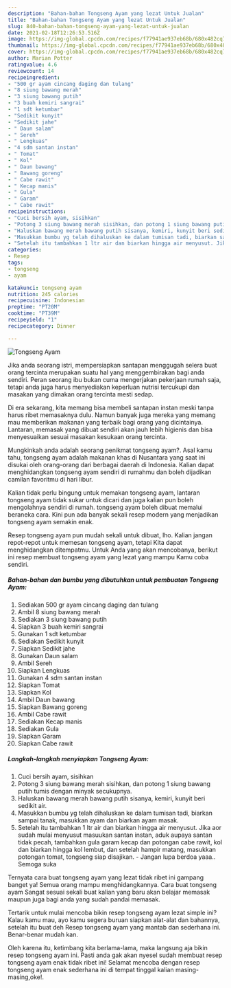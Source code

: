 ```yaml
---
description: "Bahan-bahan Tongseng Ayam yang lezat Untuk Jualan"
title: "Bahan-bahan Tongseng Ayam yang lezat Untuk Jualan"
slug: 840-bahan-bahan-tongseng-ayam-yang-lezat-untuk-jualan
date: 2021-02-18T12:26:53.516Z
image: https://img-global.cpcdn.com/recipes/f77941ae937eb68b/680x482cq70/tongseng-ayam-foto-resep-utama.jpg
thumbnail: https://img-global.cpcdn.com/recipes/f77941ae937eb68b/680x482cq70/tongseng-ayam-foto-resep-utama.jpg
cover: https://img-global.cpcdn.com/recipes/f77941ae937eb68b/680x482cq70/tongseng-ayam-foto-resep-utama.jpg
author: Marian Potter
ratingvalue: 4.6
reviewcount: 14
recipeingredient:
- "500 gr ayam cincang daging dan tulang"
- "8 siung bawang merah"
- "3 siung bawang putih"
- "3 buah kemiri sangrai"
- "1 sdt ketumbar"
- "Sedikit kunyit"
- "Sedikit jahe"
- " Daun salam"
- " Sereh"
- " Lengkuas"
- "4 sdm santan instan"
- " Tomat"
- " Kol"
- " Daun bawang"
- " Bawang goreng"
- " Cabe rawit"
- " Kecap manis"
- " Gula"
- " Garam"
- " Cabe rawit"
recipeinstructions:
- "Cuci bersih ayam, sisihkan"
- "Potong 3 siung bawang merah sisihkan, dan potong 1 siung bawang putih tumis dengan minyak secukupnya."
- "Haluskan bawang merah bawang putih sisanya, kemiri, kunyit beri sedikit air."
- "Masukkan bumbu yg telah dihaluskan ke dalam tumisan tadi, biarkan sampai tanak, masukkan ayam dan biarkan ayam masak."
- "Setelah itu tambahkan 1 ltr air dan biarkan hingga air menyusut. Jika aor sudah mulai menyusut masuukan santan instan, aduk aupaya santan tidak pecah, tambahkan gula garam kecap dan potongan cabe rawit, kol dan biarkan hingga kol lembut, dan setelah hampir matang, masukkan potongan tomat, tongseng siap disajikan. Jangan lupa berdoa yaaa.. Semoga suka"
categories:
- Resep
tags:
- tongseng
- ayam

katakunci: tongseng ayam 
nutrition: 245 calories
recipecuisine: Indonesian
preptime: "PT20M"
cooktime: "PT39M"
recipeyield: "1"
recipecategory: Dinner

---
```



![Tongseng Ayam](https://img-global.cpcdn.com/recipes/f77941ae937eb68b/680x482cq70/tongseng-ayam-foto-resep-utama.jpg)

Jika anda seorang istri, mempersiapkan santapan menggugah selera buat orang tercinta merupakan suatu hal yang menggembirakan bagi anda sendiri. Peran seorang ibu bukan cuma mengerjakan pekerjaan rumah saja, tetapi anda juga harus menyediakan keperluan nutrisi tercukupi dan masakan yang dimakan orang tercinta mesti sedap.

Di era  sekarang, kita memang bisa membeli santapan instan meski tanpa harus ribet memasaknya dulu. Namun banyak juga mereka yang memang mau memberikan makanan yang terbaik bagi orang yang dicintainya. Lantaran, memasak yang dibuat sendiri akan jauh lebih higienis dan bisa menyesuaikan sesuai masakan kesukaan orang tercinta. 



Mungkinkah anda adalah seorang penikmat tongseng ayam?. Asal kamu tahu, tongseng ayam adalah makanan khas di Nusantara yang saat ini disukai oleh orang-orang dari berbagai daerah di Indonesia. Kalian dapat menghidangkan tongseng ayam sendiri di rumahmu dan boleh dijadikan camilan favoritmu di hari libur.

Kalian tidak perlu bingung untuk memakan tongseng ayam, lantaran tongseng ayam tidak sukar untuk dicari dan juga kalian pun boleh mengolahnya sendiri di rumah. tongseng ayam boleh dibuat memalui beraneka cara. Kini pun ada banyak sekali resep modern yang menjadikan tongseng ayam semakin enak.

Resep tongseng ayam pun mudah sekali untuk dibuat, lho. Kalian jangan repot-repot untuk memesan tongseng ayam, tetapi Kita dapat menghidangkan ditempatmu. Untuk Anda yang akan mencobanya, berikut ini resep membuat tongseng ayam yang lezat yang mampu Kamu coba sendiri.

<!--inarticleads1-->

##### Bahan-bahan dan bumbu yang dibutuhkan untuk pembuatan Tongseng Ayam:

1. Sediakan 500 gr ayam cincang daging dan tulang
1. Ambil 8 siung bawang merah
1. Sediakan 3 siung bawang putih
1. Siapkan 3 buah kemiri sangrai
1. Gunakan 1 sdt ketumbar
1. Sediakan Sedikit kunyit
1. Siapkan Sedikit jahe
1. Gunakan  Daun salam
1. Ambil  Sereh
1. Siapkan  Lengkuas
1. Gunakan 4 sdm santan instan
1. Siapkan  Tomat
1. Siapkan  Kol
1. Ambil  Daun bawang
1. Siapkan  Bawang goreng
1. Ambil  Cabe rawit
1. Sediakan  Kecap manis
1. Sediakan  Gula
1. Siapkan  Garam
1. Siapkan  Cabe rawit




<!--inarticleads2-->

##### Langkah-langkah menyiapkan Tongseng Ayam:

1. Cuci bersih ayam, sisihkan
1. Potong 3 siung bawang merah sisihkan, dan potong 1 siung bawang putih tumis dengan minyak secukupnya.
1. Haluskan bawang merah bawang putih sisanya, kemiri, kunyit beri sedikit air.
1. Masukkan bumbu yg telah dihaluskan ke dalam tumisan tadi, biarkan sampai tanak, masukkan ayam dan biarkan ayam masak.
1. Setelah itu tambahkan 1 ltr air dan biarkan hingga air menyusut. Jika aor sudah mulai menyusut masuukan santan instan, aduk aupaya santan tidak pecah, tambahkan gula garam kecap dan potongan cabe rawit, kol dan biarkan hingga kol lembut, dan setelah hampir matang, masukkan potongan tomat, tongseng siap disajikan. - Jangan lupa berdoa yaaa.. Semoga suka




Ternyata cara buat tongseng ayam yang lezat tidak ribet ini gampang banget ya! Semua orang mampu menghidangkannya. Cara buat tongseng ayam Sangat sesuai sekali buat kalian yang baru akan belajar memasak maupun juga bagi anda yang sudah pandai memasak.

Tertarik untuk mulai mencoba bikin resep tongseng ayam lezat simple ini? Kalau kamu mau, ayo kamu segera buruan siapkan alat-alat dan bahannya, setelah itu buat deh Resep tongseng ayam yang mantab dan sederhana ini. Benar-benar mudah kan. 

Oleh karena itu, ketimbang kita berlama-lama, maka langsung aja bikin resep tongseng ayam ini. Pasti anda gak akan nyesel sudah membuat resep tongseng ayam enak tidak ribet ini! Selamat mencoba dengan resep tongseng ayam enak sederhana ini di tempat tinggal kalian masing-masing,oke!.

